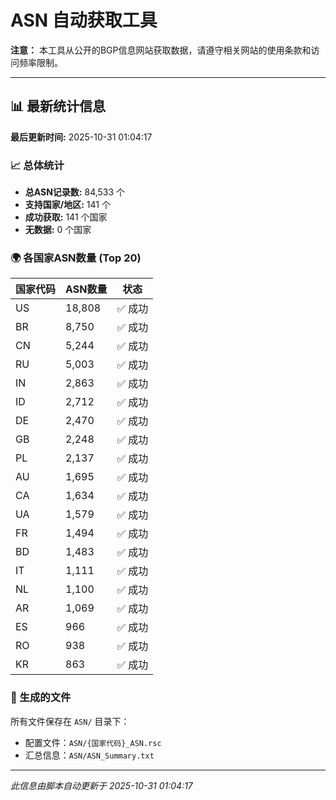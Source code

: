 # ASN 自动获取工具

**注意：** 本工具从公开的BGP信息网站获取数据，请遵守相关网站的使用条款和访问频率限制。

---

## 📊 最新统计信息

**最后更新时间:** 2025-10-31 01:04:17

### 📈 总体统计
- **总ASN记录数:** 84,533 个
- **支持国家/地区:** 141 个
- **成功获取:** 141 个国家
- **无数据:** 0 个国家


### 🌍 各国家ASN数量 (Top 20)

| 国家代码 | ASN数量 | 状态 |
|---------|---------|------|
| US | 18,808 | ✅ 成功 |
| BR | 8,750 | ✅ 成功 |
| CN | 5,244 | ✅ 成功 |
| RU | 5,003 | ✅ 成功 |
| IN | 2,863 | ✅ 成功 |
| ID | 2,712 | ✅ 成功 |
| DE | 2,470 | ✅ 成功 |
| GB | 2,248 | ✅ 成功 |
| PL | 2,137 | ✅ 成功 |
| AU | 1,695 | ✅ 成功 |
| CA | 1,634 | ✅ 成功 |
| UA | 1,579 | ✅ 成功 |
| FR | 1,494 | ✅ 成功 |
| BD | 1,483 | ✅ 成功 |
| IT | 1,111 | ✅ 成功 |
| NL | 1,100 | ✅ 成功 |
| AR | 1,069 | ✅ 成功 |
| ES | 966 | ✅ 成功 |
| RO | 938 | ✅ 成功 |
| KR | 863 | ✅ 成功 |

### 📁 生成的文件

所有文件保存在 `ASN/` 目录下：
- 配置文件：`ASN/{国家代码}_ASN.rsc`
- 汇总信息：`ASN/ASN_Summary.txt`

---

*此信息由脚本自动更新于 2025-10-31 01:04:17*
